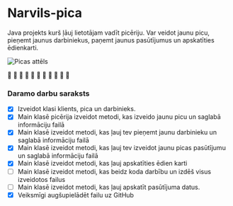 # Narvils-pica
Java projekts kurš ļāuj lietotājam vadīt picēriju. Var veidot jaunu picu, pieņemt jaunus darbiniekus, paņemt jaunus pasūtījumus un apskatīties ēdienkarti.

![Picas attēls](https://www.amberpizza.lv/wp-content/uploads/2021/01/03-Salami-pica-copy-min-300x300.png)

:pizza: :pizza: :pizza: :pizza: :pizza: :pizza: :pizza: :pizza: :pizza: :pizza: :pizza:

### **Daramo darbu saraksts**

-[x] Izveidot klasi klients, pica un darbinieks.
-[x] Main klasē picērija izveidot metodi, kas izveido jaunu picu un saglabā informāciju failā
-[x] Main klasē izveidot metodi, kas ļauj tev pieņemt jaunu darbinieku un saglabā informāciju failā
-[x] Main klasē izveidot metodi, kas ļauj tev izveidot jaunu picas pasūtījumu un saglabā informāciju failā
-[x] Main klasē izveidot metodi, kas ļauj apskatīties ēdien karti
-[ ] Main klasē izveidot metodi, kas beidz koda darbību un izdēš visus izveidotos failus
-[ ] Main klasē izveidot metodi, kas ļauj apskatīt pasūtījuma datus.
-[x] Veiksmīgi augšupielādēt failu uz GitHub 
